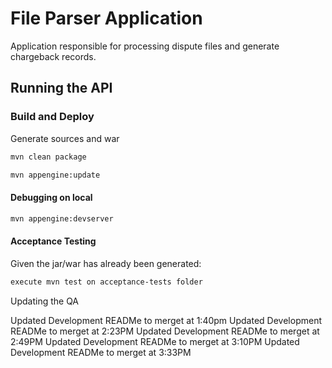 # File Parser Application

Application responsible for processing dispute files and generate chargeback records.

## Running the API

### Build and Deploy

Generate sources and war
```bash
mvn clean package
```
```bash
mvn appengine:update
```

#### Debugging on local
```bash
mvn appengine:devserver
```

#### Acceptance Testing

Given the jar/war has already been generated:
```bash
execute mvn test on acceptance-tests folder 
```

Updating the QA


Updated Development READMe to merget at 1:40pm
Updated Development READMe to merget at 2:23PM
Updated Development READMe to merget at 2:49PM
Updated Development READMe to merget at 3:10PM
Updated Development READMe to merget at 3:33PM
